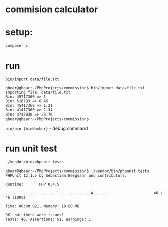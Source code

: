 # commision calculator

# setup:
```composer i```

# run
```bin/import data/file.txt```

```
gbear@gbear:~/PhpProjects/commission$ bin/import data/file.txt 
Importing file: data/file.txt
Bin: 45717360 => 1
Bin: 516793 => 0.45
Bin: 45417360 => 1.21
Bin: 41417360 => 2.34
Bin: 4745030 => 23.76
gbear@gbear:~/PhpProjects/commission$ 

```


```bin/bin {binNumber}``` - debug command


# run unit test
```./vendor/bin/phpunit tests```

```
gbear@gbear:~/PhpProjects/commission$ ./vendor/bin/phpunit tests
PHPUnit 12.1.5 by Sebastian Bergmann and contributors.

Runtime:       PHP 8.4.5

......................................W.......                    46 / 46 (100%)

Time: 00:00.021, Memory: 10.00 MB

OK, but there were issues!
Tests: 46, Assertions: 51, Warnings: 1.

```